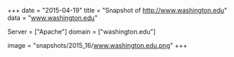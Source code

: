 
+++
date = "2015-04-19"
title = "Snapshot of http://www.washington.edu"
data = "www.washington.edu"

Server = ["Apache"]
domain = ["washington.edu"]

  image = "snapshots/2015_16/www.washington.edu.png"
+++
#
